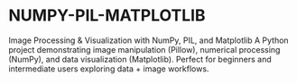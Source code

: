 # NUMPY-PIL-MATPLOTLIB
Image Processing &amp; Visualization with NumPy, PIL, and Matplotlib A Python project demonstrating image manipulation (Pillow), numerical processing (NumPy), and data visualization (Matplotlib). Perfect for beginners and intermediate users exploring data + image workflows.
